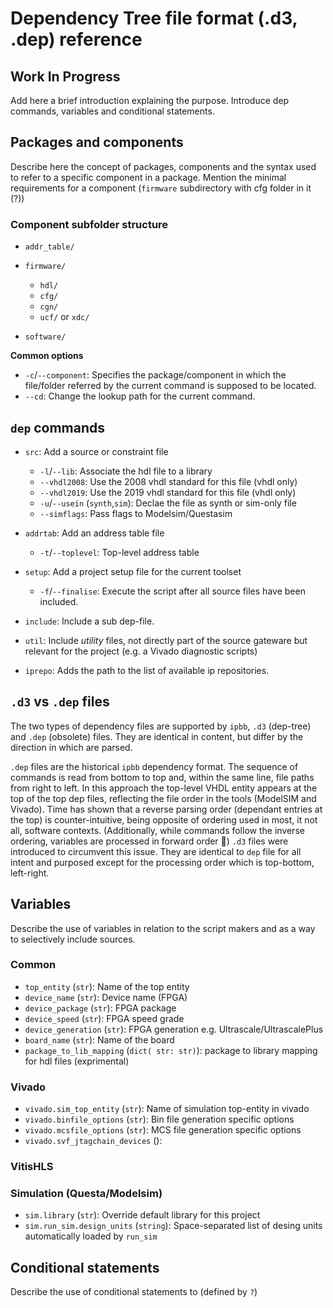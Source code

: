 # Dependency Tree file format (.d3, .dep) reference
## **Work In Progress**

Add here a brief introduction explaining the purpose.
Introduce dep commands, variables and conditional statements.


## Packages and components

Describe here the concept of packages, components and the syntax used to refer to a specific component in a package.
Mention the minimal requirements for a component (`firmware` subdirectory with cfg folder in it (?))

### Component subfolder structure
 * `addr_table/`
 * `firmware/`
   * `hdl/`
   * `cfg/`
   * `cgn/`
   * `ucf/` or `xdc/`

 * `software/`

**Common options**

* `-c`/`--component`: Specifies the package/component in which the file/folder referred by the current command is supposed to be located.
* `--cd`: Change the lookup path for the current command.

## `dep` commands

* `src`: Add a source or constraint file
  - `-l`/`--lib`: Associate the hdl file to a library
  - `--vhdl2008`: Use the 2008 vhdl standard for this file (vhdl only)
  - `--vhdl2019`: Use the 2019 vhdl standard for this file (vhdl only)
  - `-u`/`--usein` (`synth`,`sim`): Declae the file as synth or sim-only file
  - `--simflags`: Pass flags to Modelsim/Questasim

* `addrtab`: Add an address table file
  - `-t`/`--toplevel`: Top-level address table

* `setup`: Add a project setup file for the current toolset
  - `-f`/`--finalise`: Execute the script after all source files have been included.

* `include`: Include a sub dep-file.

* `util`: Include *utility* files, not directly part of the source gateware but relevant for the project (e.g. a Vivado diagnostic scripts)

* `iprepo`: Adds the path to the list of available ip repositories.

## `.d3` vs `.dep` files

The two types of dependency files are supported by `ipbb`, `.d3` (dep-tree) and `.dep` (obsolete) files. They are identical in content, but differ by the direction in which are parsed.

`.dep` files are the historical `ipbb` dependency format. The sequence of commands is read from bottom to top and, within the same line, file paths from right to left. 
In this approach the top-level VHDL entity appears at the top of the top dep files, reflecting the file order in the tools (ModelSIM and Vivado). Time has shown that a reverse parsing order (dependant entries at the top) is counter-intuitive, being opposite of ordering used in most, it not all, software contexts.
(Additionally, while commands follow the inverse ordering, variables are processed in forward order :facepalm:)
`.d3` files were introduced to circumvent this issue. They are identical to `dep` file for all intent and purposed except for the processing order which is top-bottom, left-right.


## Variables

Describe the use of variables in relation to the script makers and as a way to selectively include sources.

### Common

* `top_entity` (`str`): Name of the top entity
* `device_name` (`str`): Device name (FPGA)
* `device_package` (`str`): FPGA package
* `device_speed` (`str`): FPGA speed grade
* `device_generation` (`str`): FPGA generation e.g. Ultrascale/UltrascalePlus
* `board_name` (`str`): Name of the board
* `package_to_lib_mapping` (`dict( str: str)`):  package to library mapping for hdl files (exprimental)

### Vivado

* `vivado.sim_top_entity` (`str`): Name of simulation top-entity in vivado
* `vivado.binfile_options` (`str`): Bin file generation specific options
* `vivado.mcsfile_options` (`str`): MCS file generation specific options
* `vivado.svf_jtagchain_devices` (): 

### VitisHLS

### Simulation (Questa/Modelsim)

* `sim.library` (`str`): Override default library for this project
* `sim.run_sim.design_units` (`string`): Space-separated list of desing units automatically loaded by `run_sim`

## Conditional statements

Describe the use of conditional statements to (defined by `?`)
